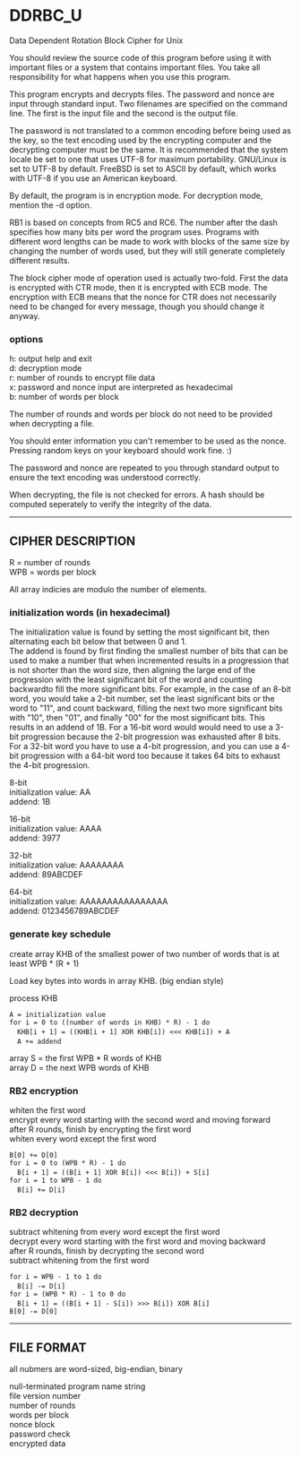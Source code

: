 # DDRBC_U
Data Dependent Rotation Block Cipher for Unix

You should review the source code of this program before using it with important files or a system that contains important files. You take all responsibility for what happens when you use this program.

This program encrypts and decrypts files. The password and nonce are input through standard input. Two filenames are specified on the command line. The first is the input file and the second is the output file.

The password is not translated to a common encoding before being used as the key, so the text encoding used by the encrypting computer and the decrypting computer must be the same. It is recommended that the system locale be set to one that uses UTF-8 for maximum portability. GNU/Linux is set to UTF-8 by default. FreeBSD is set to ASCII by default, which works with UTF-8 if you use an American keyboard.

By default, the program is in encryption mode. For decryption mode, mention the -d option.

RB1 is based on concepts from RC5 and RC6. The number after the dash specifies how many bits per word the program uses. Programs with different word lengths can be made to work with blocks of the same size by changing the number of words used, but they will still generate completely different results.

The block cipher mode of operation used is actually two-fold. First the data is encrypted with CTR mode, then it is encrypted with ECB mode. The encryption with ECB means that the nonce for CTR does not necessarily need to be changed for every message, though you should change it anyway.

### options  
h: output help and exit  
d: decryption mode  
r: number of rounds to encrypt file data  
x: password and nonce input are interpreted as hexadecimal  
b: number of words per block  

The number of rounds and words per block do not need to be provided when decrypting a file.

You should enter information you can't remember to be used as the nonce. Pressing random keys on your keyboard should work fine. :)

The password and nonce are repeated to you through standard output to ensure the text encoding was understood correctly.

When decrypting, the file is not checked for errors. A hash should be computed seperately to verify the integrity of the data.


_______

## CIPHER DESCRIPTION

R = number of rounds  
WPB = words per block  

All array indicies are modulo the number of elements.  


### initialization words (in hexadecimal)

The initialization value is found by setting the most significant bit, then alternating each bit below that between 0 and 1.  
The addend is found by first finding the smallest number of bits that can be used to make a number that when incremented results in a progression that is not shorter than the word size, then aligning the large end of the progression with the least significant bit of the word and counting backwardto fill the more significant bits. For example, in the case of an 8-bit word, you would take a 2-bit number, set the least significant bits or the word to "11", and count backward, filling the next two more significant bits with "10", then "01", and finally "00" for the most significant bits. This results in an addend of 1B. For a 16-bit word would would need to use a 3-bit progression because the 2-bit progression was exhausted after 8 bits. For a 32-bit word you have to use a 4-bit progression, and you can use a 4-bit progression with a 64-bit word too because it takes 64 bits to exhaust the 4-bit progression.

8-bit  
initialization value: AA  
addend: 1B  

16-bit  
initialization value: AAAA  
addend: 3977  

32-bit  
initialization value: AAAAAAAA  
addend: 89ABCDEF  

64-bit  
initialization value: AAAAAAAAAAAAAAAA  
addend: 0123456789ABCDEF  


### generate key schedule

create array KHB of the smallest power of two number of words that is at least WPB * (R + 1)

Load key bytes into words in array KHB. (big endian style)

process KHB  

`A = initialization value`  
`for i = 0 to ((number of words in KHB) * R) - 1 do`  
&emsp;`KHB[i + 1] = ((KHB[i + 1] XOR KHB[i]) <<< KHB[i]) + A`  
&emsp;`A += addend`

array S = the first WPB * R words of KHB  
array D = the next WPB words of KHB


### RB2 encryption
whiten the first word  
encrypt every word starting with the second word and moving forward  
after R rounds, finish by encrypting the first word  
whiten every word except the first word

`B[0] += D[0]`  
`for i = 0 to (WPB * R) - 1 do`  
&emsp;`B[i + 1] = ((B[i + 1] XOR B[i]) <<< B[i]) + S[i]`  
`for i = 1 to WPB - 1 do`  
&emsp;`B[i] += D[i]`


### RB2 decryption
subtract whitening from every word except the first word  
decrypt every word starting with the first word and moving backward  
after R rounds, finish by decrypting the second word  
subtract whitening from the first word  

`for i = WPB - 1 to 1 do`  
&emsp;`B[i] -= D[i]`  
`for i = (WPB * R) - 1 to 0 do`  
&emsp;`B[i + 1] = ((B[i + 1] - S[i]) >>> B[i]) XOR B[i]`  
`B[0] -= D[0]`


_______

## FILE FORMAT

all nubmers are word-sized, big-endian, binary

null-terminated program name string  
file version number  
number of rounds  
words per block  
nonce block  
password check  
encrypted data  
